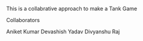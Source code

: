 This is a collabrative approach to make a Tank Game 

Collaborators
 
Aniket Kumar
Devashish Yadav
Divyanshu Raj

